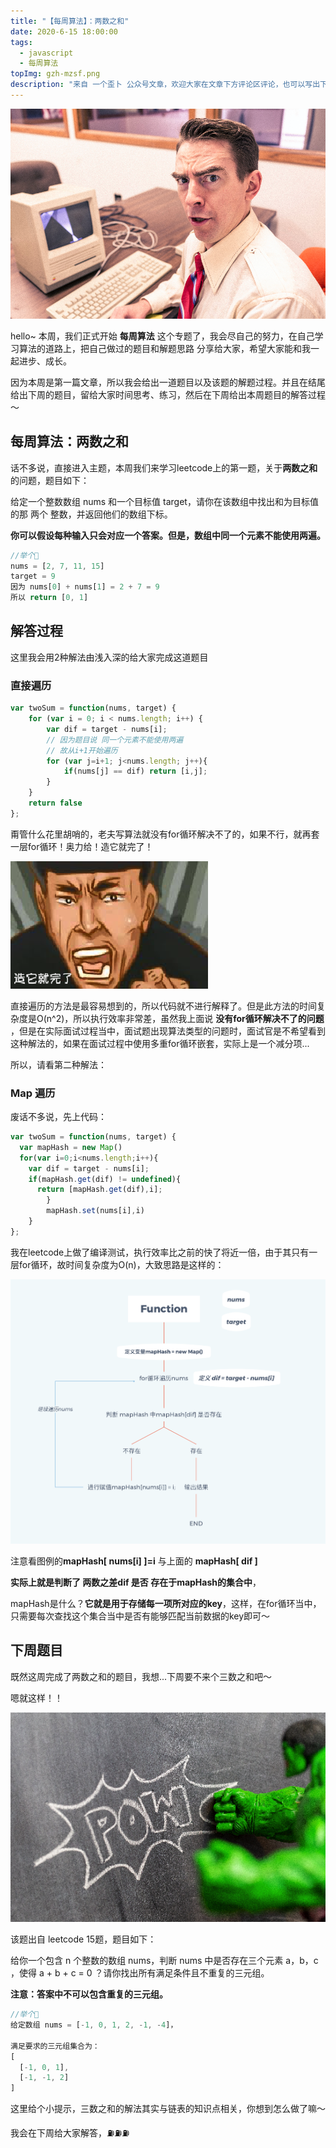 ```yaml
---
title: "【每周算法】：两数之和"
date: 2020-6-15 18:00:00
tags:
  - javascript
  - 每周算法
topImg: gzh-mzsf.png
description: "来自 一个歪卜 公众号文章，欢迎大家在文章下方评论区评论，也可以写出下周题目的解题思路哦～"
---
```


![](./1.jpg)

hello~ 本周，我们正式开始 **每周算法** 这个专题了，我会尽自己的努力，在自己学习算法的道路上，把自己做过的题目和解题思路 分享给大家，希望大家能和我一起进步、成长。

因为本周是第一篇文章，所以我会给出一道题目以及该题的解题过程。并且在结尾给出下周的题目，留给大家时间思考、练习，然后在下周给出本周题目的解答过程～

## 每周算法：两数之和

话不多说，直接进入主题，本周我们来学习leetcode上的第一题，关于**两数之和**的问题，题目如下：

给定一个整数数组 nums 和一个目标值 target，请你在该数组中找出和为目标值的那 两个 整数，并返回他们的数组下标。

**你可以假设每种输入只会对应一个答案。但是，数组中同一个元素不能使用两遍。**

```javascript
//举个🌰
nums = [2, 7, 11, 15]
target = 9
因为 nums[0] + nums[1] = 2 + 7 = 9
所以 return [0, 1]
```

## 解答过程

这里我会用2种解法由浅入深的给大家完成这道题目

### 直接遍历

```javascript
var twoSum = function(nums, target) {
	for (var i = 0; i < nums.length; i++) {
		var dif = target - nums[i];
		// 因为题目说 同一个元素不能使用两遍
		// 故从i+1开始遍历
		for (var j=i+1; j<nums.length; j++){
			if(nums[j] == dif) return [i,j];
		}
	}
	return false
};
```

甭管什么花里胡哨的，老夫写算法就没有for循环解决不了的，如果不行，就再套一层for循环！奥力给！造它就完了！

![](./2.jpeg)

直接遍历的方法是最容易想到的，所以代码就不进行解释了。但是此方法的时间复杂度是O(n^2)，所以执行效率非常差，虽然我上面说 **没有for循环解决不了的问题** ，但是在实际面试过程当中，面试题出现算法类型的问题时，面试官是不希望看到这种解法的，如果在面试过程中使用多重for循环嵌套，实际上是一个减分项...

所以，请看第二种解法：

### Map 遍历

废话不多说，先上代码：

```javascript
var twoSum = function(nums, target) {
  var mapHash = new Map()
  for(var i=0;i<nums.length;i++){
    var dif = target - nums[i];
    if(mapHash.get(dif) != undefined){
      return [mapHash.get(dif),i];
		}
		mapHash.set(nums[i],i)
	}
};
```

我在leetcode上做了编译测试，执行效率比之前的快了将近一倍，由于其只有一层for循环，故时间复杂度为O(n)，大致思路是这样的：

![](./3.png)

注意看图例的**mapHash[ nums[i] ]=i** 与上面的 **mapHash[ dif ]**

**实际上就是判断了 两数之差dif 是否 存在于mapHash的集合中**，

mapHash是什么？**它就是用于存储每一项所对应的key**，这样，在for循环当中，只需要每次查找这个集合当中是否有能够匹配当前数据的key即可～

## 下周题目

既然这周完成了两数之和的题目，我想...下周要不来个三数之和吧～

嗯就这样！！

![](./4.jpg)

该题出自 leetcode 15题，题目如下：

给你一个包含 n 个整数的数组 nums，判断 nums 中是否存在三个元素 a，b，c ，使得 a + b + c = 0 ？请你找出所有满足条件且不重复的三元组。

**注意：答案中不可以包含重复的三元组。**

```javascript
//举个🌰
给定数组 nums = [-1, 0, 1, 2, -1, -4]，

满足要求的三元组集合为：
[
  [-1, 0, 1],
  [-1, -1, 2]
]
```

这里给个小提示，三数之和的解法其实与链表的知识点相关，你想到怎么做了嘛～

我会在下周给大家解答，⛽️⛽️⛽️